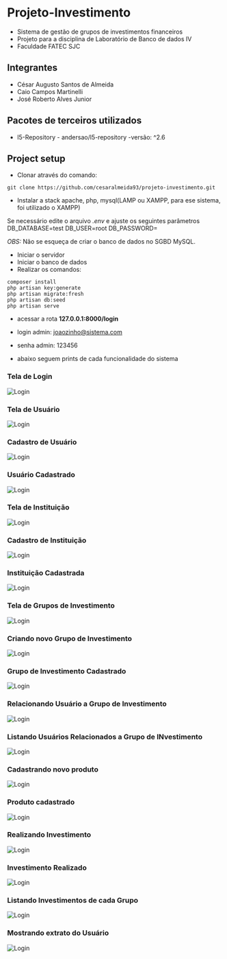 # Projeto-Investimento
- Sistema de gestão de grupos de investimentos financeiros
- Projeto para a disciplina de Laboratório de Banco de dados IV
- Faculdade FATEC SJC

## Integrantes
- César Augusto Santos de Almeida
- Caio Campos Martinelli
- José Roberto Alves Junior

## Pacotes de terceiros utilizados
- l5-Repository - andersao/l5-repository -versão: ^2.6

## Project setup
- Clonar através do comando:

```
git clone https://github.com/cesaralmeida93/projeto-investimento.git
```

- Instalar a stack apache, php, mysql(LAMP ou XAMPP, para ese sistema, foi utilizado o XAMPP)

Se necessário edite o arquivo *.env* e ajuste os seguintes parâmetros
DB_DATABASE=test
DB_USER=root
DB_PASSWORD=

*OBS:* Não se esqueça de criar o banco de dados no SGBD MySQL.

- Iniciar o servidor
- Iniciar o banco de dados
- Realizar os comandos:

```
composer install
php artisan key:generate
php artisan migrate:fresh
php artisan db:seed
php artisan serve
```

- acessar a rota **127.0.0.1:8000/login**

- login admin: joaozinho@sistema.com
- senha admin: 123456

- abaixo seguem prints de cada funcionalidade do sistema

### Tela de Login
![Login](bd4-1.png)

### Tela de Usuário
![Login](bd4-2.png)

### Cadastro de Usuário
![Login](bd4-3.png)

### Usuário Cadastrado
![Login](bd4-4.png)

### Tela de Instituição
![Login](bd4-5.png)

### Cadastro de Instituição
![Login](bd4-6.png)

### Instituição Cadastrada
![Login](bd4-7.png)

### Tela de Grupos de Investimento
![Login](bd4-8.png)

### Criando novo Grupo de Investimento
![Login](bd4-9.png)

### Grupo de Investimento Cadastrado
![Login](bd4-10.png)

### Relacionando Usuário a Grupo de Investimento
![Login](bd4-11.png)

### Listando Usuários Relacionados a Grupo de INvestimento
![Login](bd4-12.png)

### Cadastrando novo produto
![Login](bd4-13.png)

### Produto cadastrado
![Login](bd4-14.png)

### Realizando Investimento
![Login](bd4-15.png)

### Investimento Realizado
![Login](bd4-16.png)

### Listando Investimentos de cada Grupo
![Login](bd4-17.png)

### Mostrando extrato do Usuário
![Login](bd4-18.png)

